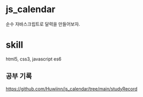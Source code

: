 # js_calendar
순수 자바스크립트로 달력을 만들어보자.

# skill
html5, css3, javascript es6

## 공부 기록
https://github.com/Huwiinn/js_calendar/tree/main/studyRecord
